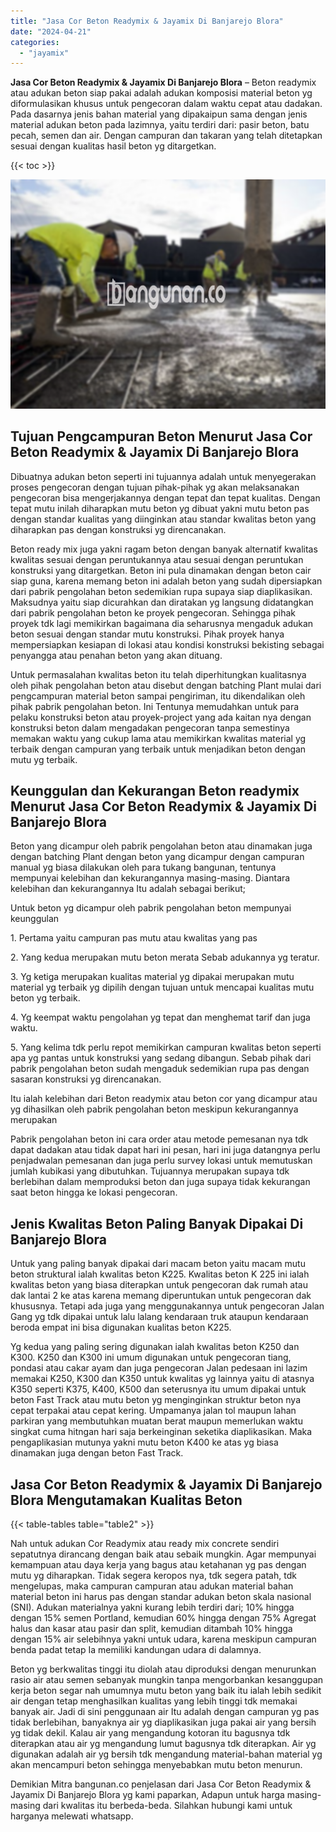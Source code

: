 ```yaml
---
title: "Jasa Cor Beton Readymix & Jayamix Di Banjarejo Blora"
date: "2024-04-21"
categories: 
  - "jayamix"
---
```


**Jasa Cor Beton Readymix & Jayamix Di Banjarejo Blora** – Beton readymix atau adukan beton siap pakai adalah adukan komposisi material beton yg diformulasikan khusus untuk pengecoran dalam waktu cepat atau dadakan. Pada dasarnya jenis bahan material yang dipakaipun sama dengan jenis material adukan beton pada lazimnya, yaitu terdiri dari: pasir beton, batu pecah, semen dan air. Dengan campuran dan takaran yang telah ditetapkan sesuai dengan kualitas hasil beton yg ditargetkan.

{{< toc >}}

![Jasa Cor Beton Readymix & Jayamix Di Banjarejo Blora](/images/jasa-cor-readymix-39.png)

## Tujuan Pengcampuran Beton Menurut Jasa Cor Beton Readymix & Jayamix Di Banjarejo Blora

Dibuatnya adukan beton seperti ini tujuannya adalah untuk menyegerakan proses pengecoran dengan tujuan pihak-pihak yg akan melaksanakan pengecoran bisa mengerjakannya dengan tepat dan tepat kualitas. Dengan tepat mutu inilah diharapkan mutu beton yg dibuat yakni mutu beton pas dengan standar kualitas yang diinginkan atau standar kwalitas beton yang diharapkan pas dengan konstruksi yg direncanakan.

Beton ready mix juga yakni ragam beton dengan banyak alternatif kwalitas kwalitas sesuai dengan peruntukannya atau sesuai dengan peruntukan konstruksi yang ditargetkan. Beton ini pula dinamakan dengan beton cair siap guna, karena memang beton ini adalah beton yang sudah dipersiapkan dari pabrik pengolahan beton sedemikian rupa supaya siap diaplikasikan. Maksudnya yaitu siap dicurahkan dan diratakan yg langsung didatangkan dari pabrik pengolahan beton ke proyek pengecoran. Sehingga pihak proyek tdk lagi memikirkan bagaimana dia seharusnya mengaduk adukan beton sesuai dengan standar mutu konstruksi. Pihak proyek hanya mempersiapkan kesiapan di lokasi atau kondisi konstruksi bekisting sebagai penyangga atau penahan beton yang akan dituang.

Untuk permasalahan kwalitas beton itu telah diperhitungkan kualitasnya oleh pihak pengolahan beton atau disebut dengan batching Plant mulai dari pengcampuran material beton sampai pengiriman, itu dikendalikan oleh pihak pabrik pengolahan beton. Ini Tentunya memudahkan untuk para pelaku konstruksi beton atau proyek-project yang ada kaitan nya dengan konstruksi beton dalam mengadakan pengecoran tanpa semestinya memakan waktu yang cukup lama atau memikirkan kwalitas material yg terbaik dengan campuran yang terbaik untuk menjadikan beton dengan mutu yg terbaik.

## Keunggulan dan Kekurangan Beton readymix Menurut Jasa Cor Beton Readymix & Jayamix Di Banjarejo Blora

Beton yang dicampur oleh pabrik pengolahan beton atau dinamakan juga dengan batching Plant dengan beton yang dicampur dengan campuran manual yg biasa dilakukan oleh para tukang bangunan, tentunya mempunyai kelebihan dan kekurangannya masing-masing. Diantara kelebihan dan kekurangannya Itu adalah sebagai berikut;

Untuk beton yg dicampur oleh pabrik pengolahan beton mempunyai keunggulan

1\. Pertama yaitu campuran pas mutu atau kwalitas yang pas

2\. Yang kedua merupakan mutu beton merata Sebab adukannya yg teratur.

3\. Yg ketiga merupakan kualitas material yg dipakai merupakan mutu material yg terbaik yg dipilih dengan tujuan untuk mencapai kualitas mutu beton yg terbaik.

4\. Yg keempat waktu pengolahan yg tepat dan menghemat tarif dan juga waktu.

5\. Yang kelima tdk perlu repot memikirkan campuran kwalitas beton seperti apa yg pantas untuk konstruksi yang sedang dibangun. Sebab pihak dari pabrik pengolahan beton sudah mengaduk sedemikian rupa pas dengan sasaran konstruksi yg direncanakan.

Itu ialah kelebihan dari Beton readymix atau beton cor yang dicampur atau yg dihasilkan oleh pabrik pengolahan beton meskipun kekurangannya merupakan

Pabrik pengolahan beton ini cara order atau metode pemesanan nya tdk dapat dadakan atau tidak dapat hari ini pesan, hari ini juga datangnya perlu penjadwalan pemesanan dan juga perlu survey lokasi untuk memutuskan jumlah kubikasi yang dibutuhkan. Tujuannya merupakan supaya tdk berlebihan dalam memproduksi beton dan juga supaya tidak kekurangan saat beton hingga ke lokasi pengecoran.

## Jenis Kwalitas Beton Paling Banyak Dipakai Di Banjarejo Blora

Untuk yang paling banyak dipakai dari macam beton yaitu macam mutu beton struktural ialah kwalitas beton K225. Kwalitas beton K 225 ini ialah kwalitas beton yang biasa diterapkan untuk pengecoran dak rumah atau dak lantai 2 ke atas karena memang diperuntukan untuk pengecoran dak khususnya. Tetapi ada juga yang menggunakannya untuk pengecoran Jalan Gang yg tdk dipakai untuk lalu lalang kendaraan truk ataupun kendaraan beroda empat ini bisa digunakan kualitas beton K225.

Yg kedua yang paling sering digunakan ialah kwalitas beton K250 dan K300. K250 dan K300 ini umum digunakan untuk pengecoran tiang, pondasi atau cakar ayam dan juga pengecoran Jalan pedesaan ini lazim memakai K250, K300 dan K350 untuk kwalitas yg lainnya yaitu di atasnya K350 seperti K375, K400, K500 dan seterusnya itu umum dipakai untuk beton Fast Track atau mutu beton yg menginginkan struktur beton nya cepat terpakai atau cepat kering. Umpamanya jalan tol maupun lahan parkiran yang membutuhkan muatan berat maupun memerlukan waktu singkat cuma hitngan hari saja berkeinginan seketika diaplikasikan. Maka pengaplikasian mutunya yakni mutu beton K400 ke atas yg biasa dinamakan juga dengan beton Fast Track.

## Jasa Cor Beton Readymix & Jayamix Di Banjarejo Blora Mengutamakan Kualitas Beton

{{< table-tables table="table2" >}}

Nah untuk adukan Cor Readymix atau ready mix concrete sendiri sepatutnya dirancang dengan baik atau sebaik mungkin. Agar mempunyai kemampuan atau daya kerja yang bagus atau ketahanan yg pas dengan mutu yg diharapkan. Tidak segera keropos nya, tdk segera patah, tdk mengelupas, maka campuran campuran atau adukan material bahan material beton ini harus pas dengan standar adukan beton skala nasional (SNI). Adukan materialnya yakni kurang lebih terdiri dari; 10% hingga dengan 15% semen Portland, kemudian 60% hingga dengan 75% Agregat halus dan kasar atau pasir dan split, kemudian ditambah 10% hingga dengan 15% air selebihnya yakni untuk udara, karena meskipun campuran benda padat tetap Ia memiliki kandungan udara di dalamnya.

Beton yg berkwalitas tinggi itu diolah atau diproduksi dengan menurunkan rasio air atau semen sebanyak mungkin tanpa mengorbankan kesanggupan kerja beton segar nah umumnya mutu beton yang baik itu ialah lebih sedikit air dengan tetap menghasilkan kualitas yang lebih tinggi tdk memakai banyak air. Jadi di sini penggunaan air Itu adalah dengan campuran yg pas tidak berlebihan, banyaknya air yg diaplikasikan juga pakai air yang bersih yg tidak dekil. Kalau air yang mengandung kotoran itu bagusnya tdk diterapkan atau air yg mengandung lumut bagusnya tdk diterapkan. Air yg digunakan adalah air yg bersih tdk mengandung material-bahan material yg akan mencampuri beton sehingga menyebabkan mutu beton menurun.

Demikian Mitra bangunan.co penjelasan dari Jasa Cor Beton Readymix & Jayamix Di Banjarejo Blora yg kami paparkan, Adapun untuk harga masing-masing dari kwalitas itu berbeda-beda. Silahkan hubungi kami untuk harganya melewati whatsapp.
